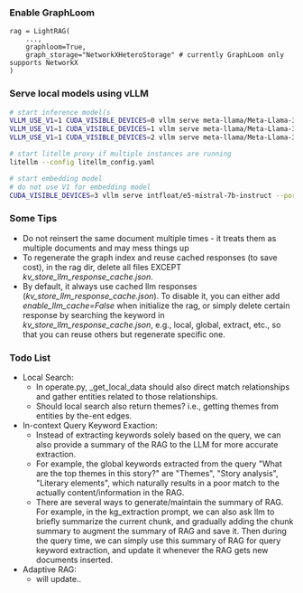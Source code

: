### Enable GraphLoom
```
rag = LightRAG(
    ...,
    graphloom=True,
    graph_storage="NetworkXHeteroStorage" # currently GraphLoom only supports NetworkX
)
```

### Serve local models using vLLM

```bash
# start inference model(s
VLLM_USE_V1=1 CUDA_VISIBLE_DEVICES=0 vllm serve meta-llama/Meta-Llama-3.1-8B-Instruct --port 8000 --disable-log-requests
VLLM_USE_V1=1 CUDA_VISIBLE_DEVICES=1 vllm serve meta-llama/Meta-Llama-3.1-8B-Instruct --port 8001 --disable-log-requests
VLLM_USE_V1=1 CUDA_VISIBLE_DEVICES=2 vllm serve meta-llama/Meta-Llama-3.1-8B-Instruct --port 8002 --disable-log-requests

# start litellm proxy if multiple instances are running
litellm --config litellm_config.yaml

# start embedding model
# do not use V1 for embedding model
CUDA_VISIBLE_DEVICES=3 vllm serve intfloat/e5-mistral-7b-instruct --port 8003 --disable-log-requests
```
### Some Tips
- Do not reinsert the same document multiple times - it treats them as multiple documents and may mess things up
- To regenerate the graph index and reuse cached responses (to save cost), in the rag dir, delete all files EXCEPT *kv_store_llm_response_cache.json*.
- By default, it always use cached llm responses (*kv_store_llm_response_cache.json*). To disable it, you can either add *enable_llm_cache=False* when initialize the rag, or simply delete certain response by searching the keyword in *kv_store_llm_response_cache.json*, e.g., local, global, extract, etc., so that you can reuse others but regenerate specific one.

### Todo List
 - Local Search:
    - In operate.py,  _get_local_data should also direct match relationships and gather entities related to those relationships.
    - Should local search also return themes? i.e., getting themes from entities by the-ent edges.
- In-context Query Keyword Exaction:
    - Instead of extracting keywords solely based on the query, we can also provide a summary of the RAG to the LLM for more accurate extraction.
    - For example, the global keywords extracted from the query "What are the top themes in this story?" are "Themes", "Story analysis", "Literary elements", which naturally results in a poor match to the actually content/information in the RAG.
    - There are several ways to generate/maintain the summary of RAG. For example, in the kg_extraction prompt, we can also ask llm to briefly summarize the current chunk, and gradually adding the chunk summary to augment the summary of RAG and save it. Then during the query time, we can simply use this summary of RAG for query keyword extraction, and update it whenever the RAG gets new documents inserted.
- Adaptive RAG:
    - will update..
